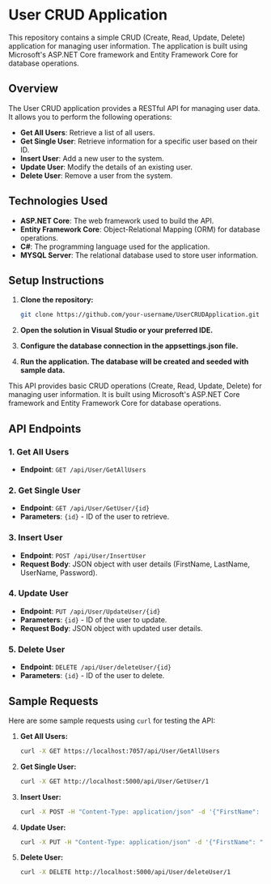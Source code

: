# User CRUD Application

This repository contains a simple CRUD (Create, Read, Update, Delete) application for managing user information. The application is built using Microsoft's ASP.NET Core framework and Entity Framework Core for database operations.

## Overview

The User CRUD application provides a RESTful API for managing user data. It allows you to perform the following operations:

- **Get All Users**: Retrieve a list of all users.
- **Get Single User**: Retrieve information for a specific user based on their ID.
- **Insert User**: Add a new user to the system.
- **Update User**: Modify the details of an existing user.
- **Delete User**: Remove a user from the system.

## Technologies Used

- **ASP.NET Core**: The web framework used to build the API.
- **Entity Framework Core**: Object-Relational Mapping (ORM) for database operations.
- **C#**: The programming language used for the application.
- **MYSQL Server**: The relational database used to store user information.

## Setup Instructions

1. **Clone the repository:**
   ```bash
   git clone https://github.com/your-username/UserCRUDApplication.git
   
2. **Open the solution in Visual Studio or your preferred IDE.**

3. **Configure the database connection in the appsettings.json file.**

4. **Run the application. The database will be created and seeded with sample data.**

This API provides basic CRUD operations (Create, Read, Update, Delete) for managing user information. It is built using Microsoft's ASP.NET Core framework and Entity Framework Core for database operations.

## API Endpoints

### 1. Get All Users

- **Endpoint**: `GET /api/User/GetAllUsers`

### 2. Get Single User

- **Endpoint**: `GET /api/User/GetUser/{id}`
- **Parameters**: `{id}` - ID of the user to retrieve.

### 3. Insert User

- **Endpoint**: `POST /api/User/InsertUser`
- **Request Body**: JSON object with user details (FirstName, LastName, UserName, Password).

### 4. Update User

- **Endpoint**: `PUT /api/User/UpdateUser/{id}`
- **Parameters**: `{id}` - ID of the user to update.
- **Request Body**: JSON object with updated user details.

### 5. Delete User

- **Endpoint**: `DELETE /api/User/deleteUser/{id}`
- **Parameters**: `{id}` - ID of the user to delete.

## Sample Requests

Here are some sample requests using `curl` for testing the API:

1. **Get All Users:**
   ```bash
   curl -X GET https://localhost:7057/api/User/GetAllUsers
2. **Get Single User:**
   ```bash
   curl -X GET http://localhost:5000/api/User/GetUser/1

3. **Insert User:**
   ```bash
   curl -X POST -H "Content-Type: application/json" -d '{"FirstName": "John", "LastName": "Doe", "UserName": "john.doe", "Password": "password123"}' http://localhost:5000/api/User/InsertUser

4. **Update User:**
   ```bash
   curl -X PUT -H "Content-Type: application/json" -d '{"FirstName": "Updated", "LastName": "User", "UserName": "updated.user", "Password": "newpassword"}' http://localhost:5000/api/User/UpdateUser/1

5. **Delete User:**
   ```bash
   curl -X DELETE http://localhost:5000/api/User/deleteUser/1

